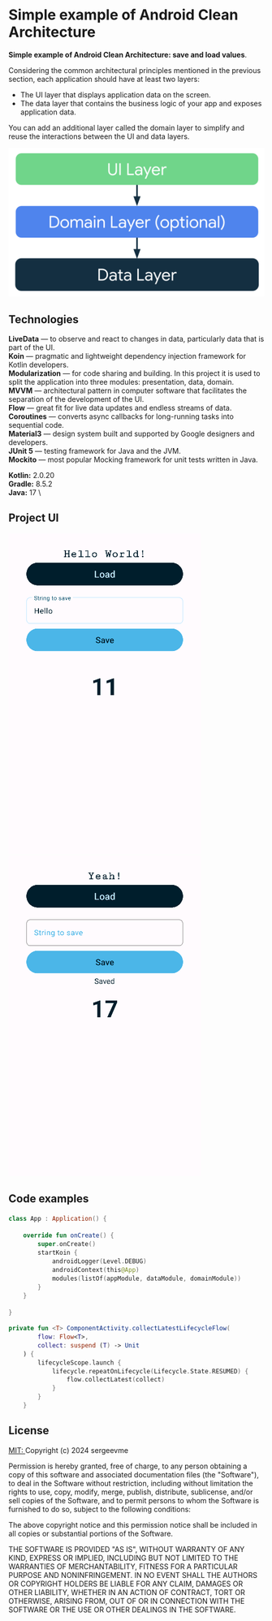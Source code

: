 # Simple example of Android Clean Architecture

**Simple example of Android Clean Architecture: save and load values**.

Considering the common architectural principles mentioned in the previous section, each application should have at least two layers:
- The UI layer that displays application data on the screen.
- The data layer that contains the business logic of your app and exposes application data.

You can add an additional layer called the domain layer to simplify and reuse the interactions between the UI and data layers.

![android app architecture](/images/android.png "Android App architecture")

## Technologies

**LiveData** — to observe and react to changes in data, particularly data that is part of the UI. \
**Koin** — pragmatic and lightweight dependency injection framework for Kotlin developers. \
**Modularization** — for code sharing and building. In this project it is used to split the application into three modules: presentation, data, domain. \
**MVVM** — architectural pattern in computer software that facilitates the separation of the development of the UI. \
**Flow** — great fit for live data updates and endless streams of data. \
**Coroutines** — converts async callbacks for long-running tasks into sequential code. \
**Material3** — design system built and supported by Google designers and developers. \
**JUnit 5** — testing framework for Java and the JVM. \
**Mockito** — most popular Mocking framework for unit tests written in Java.

**Kotlin:** 2.0.20 \
**Gradle:** 8.5.2 \
**Java:** 17 \

## Project UI

![app UI](/images/app-ui-1.png "App UI") ![app UI](/images/app-ui-2.png "App UI")

## Code examples

```kotlin
class App : Application() {

    override fun onCreate() {
        super.onCreate()
        startKoin {
            androidLogger(Level.DEBUG)
            androidContext(this@App)
            modules(listOf(appModule, dataModule, domainModule))
        }
    }

}
```

```kotlin
private fun <T> ComponentActivity.collectLatestLifecycleFlow(
        flow: Flow<T>, 
        collect: suspend (T) -> Unit
    ) {
        lifecycleScope.launch {
            lifecycle.repeatOnLifecycle(Lifecycle.State.RESUMED) {
                flow.collectLatest(collect)
            }
        }
    }
```

## License

[MIT: ](https://choosealicense.com/licenses/mit/) Copyright (c) 2024 sergeevme

Permission is hereby granted, free of charge, to any person obtaining a copy
of this software and associated documentation files (the "Software"), to deal
in the Software without restriction, including without limitation the rights
to use, copy, modify, merge, publish, distribute, sublicense, and/or sell
copies of the Software, and to permit persons to whom the Software is
furnished to do so, subject to the following conditions:

The above copyright notice and this permission notice shall be included in all
copies or substantial portions of the Software.

THE SOFTWARE IS PROVIDED "AS IS", WITHOUT WARRANTY OF ANY KIND, EXPRESS OR
IMPLIED, INCLUDING BUT NOT LIMITED TO THE WARRANTIES OF MERCHANTABILITY,
FITNESS FOR A PARTICULAR PURPOSE AND NONINFRINGEMENT. IN NO EVENT SHALL THE
AUTHORS OR COPYRIGHT HOLDERS BE LIABLE FOR ANY CLAIM, DAMAGES OR OTHER
LIABILITY, WHETHER IN AN ACTION OF CONTRACT, TORT OR OTHERWISE, ARISING FROM,
OUT OF OR IN CONNECTION WITH THE SOFTWARE OR THE USE OR OTHER DEALINGS IN THE
SOFTWARE.
